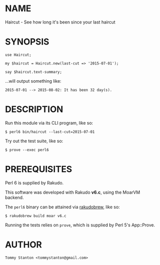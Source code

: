 # NAME

Haircut - See how long it's been since your last haircut

# SYNOPSIS

```text
use Haircut;

my $haircut = Haircut.new(last-cut => '2015-07-01');

say $haircut.text-summary;
```

...will output something like:

```text
2015-07-01 --> 2015-08-02: It has been 32 day(s).
```

# DESCRIPTION

Run this module via its CLI program, like so:

```text
$ perl6 bin/haircut --last-cut=2015-07-01
```

Try out the test suite, like so:

```text
$ prove --exec perl6
```

# PREREQUISITES

Perl 6 is supplied by Rakudo.

This software was developed with Rakudo __v6.c__, using the MoarVM
backend.

The `perl6` binary can be attained via
[rakudobrew](https://github.com/tadzik/rakudobrew), like so:

```text
$ rakudobrew build moar v6.c
```

Running the tests relies on `prove`, which is supplied by Perl 5's
App::Prove.

# AUTHOR

`Tommy Stanton <tommystanton@gmail.com>`
